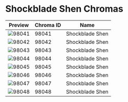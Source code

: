 # Shockblade Shen Chromas



| Preview | Chroma ID | Name |
|---------|-----------|------|
| ![98041](https://raw.communitydragon.org/latest/plugins/rcp-be-lol-game-data/global/default/v1/champion-chroma-images/98/98041.png) | 98041 | Shockblade Shen |
| ![98042](https://raw.communitydragon.org/latest/plugins/rcp-be-lol-game-data/global/default/v1/champion-chroma-images/98/98042.png) | 98042 | Shockblade Shen |
| ![98043](https://raw.communitydragon.org/latest/plugins/rcp-be-lol-game-data/global/default/v1/champion-chroma-images/98/98043.png) | 98043 | Shockblade Shen |
| ![98044](https://raw.communitydragon.org/latest/plugins/rcp-be-lol-game-data/global/default/v1/champion-chroma-images/98/98044.png) | 98044 | Shockblade Shen |
| ![98045](https://raw.communitydragon.org/latest/plugins/rcp-be-lol-game-data/global/default/v1/champion-chroma-images/98/98045.png) | 98045 | Shockblade Shen |
| ![98046](https://raw.communitydragon.org/latest/plugins/rcp-be-lol-game-data/global/default/v1/champion-chroma-images/98/98046.png) | 98046 | Shockblade Shen |
| ![98047](https://raw.communitydragon.org/latest/plugins/rcp-be-lol-game-data/global/default/v1/champion-chroma-images/98/98047.png) | 98047 | Shockblade Shen |
| ![98048](https://raw.communitydragon.org/latest/plugins/rcp-be-lol-game-data/global/default/v1/champion-chroma-images/98/98048.png) | 98048 | Shockblade Shen |